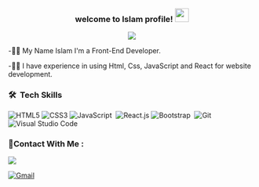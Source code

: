 
<h3 align="center">
    welcome to Islam profile!

  
  <img src="https://media.giphy.com/media/hvRJCLFzcasrR4ia7z/giphy.gif" width="28">
  
</h3>
<p align="center">
  <a href="https://github.com/DenverCoder1/readme-typing-svg"><img src="https://readme-typing-svg.herokuapp.com/?lines=Front%20end%20developer&font=Fira%20Code&center=true&width=440&height=45&color=#6f24bf&vCenter=true&size=22"></a>
</p> 

<div
  align="start">
-🧑‍💻 My Name Islam I'm a Front-End Developer.

-🧑‍💻 I have experience in using Html, Css, JavaScript and React for  website development.

</div>



### 🛠 &nbsp;Tech Skills

![HTML5](https://img.shields.io/badge/-HTML5-%23E44D27?style=flat-square&logo=html5&logoColor=ffffff)
![CSS3](https://img.shields.io/badge/-CSS3-%231572B6?style=flat-square&logo=css3)
![JavaScript](https://img.shields.io/badge/-JavaScript-05122A?style=flat&logo=javascript)&nbsp;
![React.js](https://img.shields.io/badge/-React-05122A?style=flat&logo=react)
![Bootstrap](https://img.shields.io/badge/-Bootstrap-05122A?style=flat&logo=bootstrap&logoColor=563D7C)&nbsp;
![Git](https://img.shields.io/badge/-Git-05122A?style=flat&logo=git)&nbsp;
![Visual Studio Code](https://img.shields.io/badge/-Visual%20Studio%20Code-05122A?style=flat&logo=visual-studio-code&logoColor=007ACC)&nbsp;


 ### 🔗Contact With Me :

<a href="https://www.linkedin.com/in/islam-atwa-79b37524a/" target="_blank"><img src="https://img.shields.io/badge/-Islam Atwa-0077B5?style=for-the-badge&logo=Linkedin&logoColor=white"/></a>

[![Gmail](https://img.shields.io/badge/-Gmail-c14438?style=flat-square&logo=Gmail&logoColor=white&link=mailto:omarahmed121998@gmail.com)](mailto:omarahmed121998@gmail.com)
